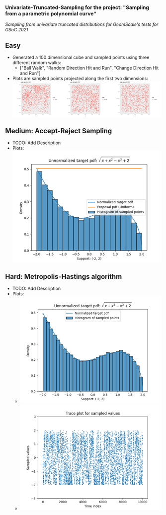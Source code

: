 ### Univariate-Truncated-Sampling for the project: "Sampling from a parametric polynomial curve"
*Sampling from univariate truncated distributions for GeomScale's tests for GSoC 2021*


## Easy
- Generated a 100 dimensional cube and sampled points using three different random walks:
  - ["Ball Walk", "Random Direction Hit and Run", "Change Direction Hit and Run"]
- Plots are sampled points projected along the first two dimensions: 
![Easy/Combined_Walks.png](Easy/Combined_Walks.png)  

## Medium: Accept-Reject Sampling
- TODO: Add Description
- Plots:
![Medium/Histogram.png](Medium/Histogram.png)  

## Hard: Metropolis-Hastings algorithm
- TODO: Add Description
- Plots:
  - ![Hard/Histogram.png](Hard/Histogram.png)  
  - ![Hard/Trace_Plot.png](Hard/Trace_Plot.png)  
